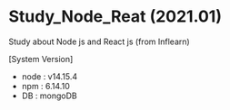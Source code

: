 # Study_Node_Reat (2021.01)
Study about Node js and React js 
(from Inflearn)

[System Version]
* node : v14.15.4
* npm : 6.14.10
* DB : mongoDB

